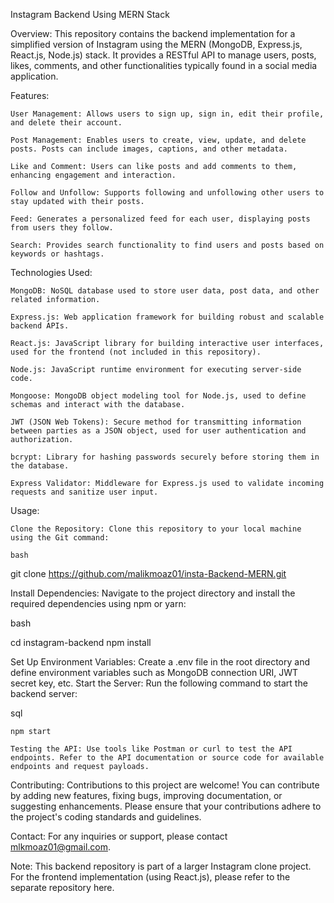 Instagram Backend Using MERN Stack

Overview:
This repository contains the backend implementation for a simplified version of Instagram using the MERN (MongoDB, Express.js, React.js, Node.js) stack. It provides a RESTful API to manage users, posts, likes, comments, and other functionalities typically found in a social media application.

Features:

    User Management: Allows users to sign up, sign in, edit their profile, and delete their account.
    
    Post Management: Enables users to create, view, update, and delete posts. Posts can include images, captions, and other metadata.
    
    Like and Comment: Users can like posts and add comments to them, enhancing engagement and interaction.
    
    Follow and Unfollow: Supports following and unfollowing other users to stay updated with their posts.
    
    Feed: Generates a personalized feed for each user, displaying posts from users they follow.
    
    Search: Provides search functionality to find users and posts based on keywords or hashtags.

Technologies Used:

    MongoDB: NoSQL database used to store user data, post data, and other related information.
    
    Express.js: Web application framework for building robust and scalable backend APIs.
    
    React.js: JavaScript library for building interactive user interfaces, used for the frontend (not included in this repository).
    
    Node.js: JavaScript runtime environment for executing server-side code.
    
    Mongoose: MongoDB object modeling tool for Node.js, used to define schemas and interact with the database.
    
    JWT (JSON Web Tokens): Secure method for transmitting information between parties as a JSON object, used for user authentication and authorization.
    
    bcrypt: Library for hashing passwords securely before storing them in the database.
    
    Express Validator: Middleware for Express.js used to validate incoming requests and sanitize user input.

Usage:

    Clone the Repository: Clone this repository to your local machine using the Git command:

    bash

git clone https://github.com/malikmoaz01/insta-Backend-MERN.git

Install Dependencies: Navigate to the project directory and install the required dependencies using npm or yarn:

bash

cd instagram-backend
npm install

Set Up Environment Variables: Create a .env file in the root directory and define environment variables such as MongoDB connection URI, JWT secret key, etc.
Start the Server: Run the following command to start the backend server:

sql

    npm start

    Testing the API: Use tools like Postman or curl to test the API endpoints. Refer to the API documentation or source code for available endpoints and request payloads.

Contributing:
Contributions to this project are welcome! You can contribute by adding new features, fixing bugs, improving documentation, or suggesting enhancements. Please ensure that your contributions adhere to the project's coding standards and guidelines.

Contact:
For any inquiries or support, please contact mlkmoaz01@gmail.com.

Note:
This backend repository is part of a larger Instagram clone project. For the frontend implementation (using React.js), please refer to the separate repository here.
